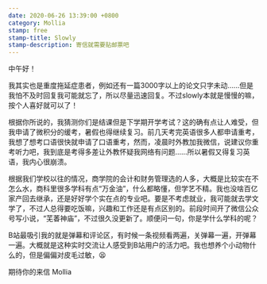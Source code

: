 ```yaml
---
date: 2020-06-26 13:39:00 +0800
category: Mollia
stamp: free
stamp-title: Slowly
stamp-description: 寄信就需要贴邮票吧
---
```


<p>
中午好！

我其实也是重度拖延症患者，例如还有一篇3000字以上的论文只字未动……但是我怕不及时回复我可能就忘了，所以尽量迅速回复。不过slowly本就是慢慢的嘛，按个人喜好就可以了！

根据你所说的，我猜测你们是结课但是下学期开学考试？这的确有点让人难受，但我申请了微积分的缓考，暑假也得继续复习。前几天考完英语很多人都申请重考，我想了想考口语很快就申请了口语重考，然而，凌晨时外教加我微信，说建议你重考听力吧，我到底是考得多差让外教怀疑我网络有问题……所以暑假又得复习英语，我内心很崩溃。

根据我们学校以往的情况，商学院的会计和财务管理选的人多，大概是比较实在不怎么水，商科里很多学科有点“万金油”，什么都略懂，但学艺不精。我也没啥百亿家产回去继承，还是好好学个实在点的专业吧。要是不考虑就业，我可能就去学文学了，不过人总得要吃饭嘛，兴趣和工作还是有点区别的。前段时间开了微信公众号写小说，“芜萫神庙”，不过很久没更新了。顺便问一句，你是学什么学科的呢？

B站最吸引我的就是弹幕和评论区，有时候一条视频看两遍，关弹幕一遍，开弹幕一遍。大概就是这种实时交流让人感受到B站用户的活力吧。我也想养个小动物什么的，但是偏偏对皮毛过敏，😫

期待你的来信
Mollia
</p>